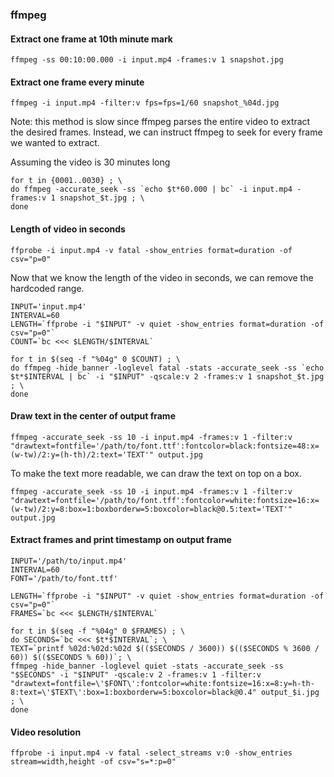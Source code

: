 ### ffmpeg
#### Extract one frame at 10th minute mark
```
ffmpeg -ss 00:10:00.000 -i input.mp4 -frames:v 1 snapshot.jpg
```
#### Extract one frame every minute
```
ffmpeg -i input.mp4 -filter:v fps=fps=1/60 snapshot_%04d.jpg
```
Note: this method is slow since ffmpeg parses the entire video to extract the desired frames. Instead, we can instruct ffmpeg to seek for every frame we wanted to extract.

Assuming the video is 30 minutes long
```
for t in {0001..0030} ; \
do ffmpeg -accurate_seek -ss `echo $t*60.000 | bc` -i input.mp4 -frames:v 1 snapshot_$t.jpg ; \
done
```

#### Length of video in seconds
```
ffprobe -i input.mp4 -v fatal -show_entries format=duration -of csv="p=0"
```
Now that we know the length of the video in seconds, we can remove the hardcoded range.

```
INPUT='input.mp4'
INTERVAL=60
LENGTH=`ffprobe -i "$INPUT" -v quiet -show_entries format=duration -of csv="p=0"`
COUNT=`bc <<< $LENGTH/$INTERVAL`

for t in $(seq -f "%04g" 0 $COUNT) ; \
do ffmpeg -hide_banner -loglevel fatal -stats -accurate_seek -ss `echo $t*$INTERVAL | bc` -i "$INPUT" -qscale:v 2 -frames:v 1 snapshot_$t.jpg ; \
done
```

#### Draw text in the center of output frame
```
ffmpeg -accurate_seek -ss 10 -i input.mp4 -frames:v 1 -filter:v "drawtext=fontfile='/path/to/font.ttf':fontcolor=black:fontsize=48:x=(w-tw)/2:y=(h-th)/2:text='TEXT'" output.jpg
```
To make the text more readable, we can draw the text on top on a box.
```
ffmpeg -accurate_seek -ss 10 -i input.mp4 -frames:v 1 -filter:v "drawtext=fontfile='/path/to/font.tff':fontcolor=white:fontsize=16:x=(w-tw)/2:y=8:box=1:boxborderw=5:boxcolor=black@0.5:text='TEXT'" output.jpg
```

#### Extract frames and print timestamp on output frame
```
INPUT='/path/to/input.mp4'
INTERVAL=60
FONT='/path/to/font.ttf'

LENGTH=`ffprobe -i "$INPUT" -v quiet -show_entries format=duration -of csv="p=0"`
FRAMES=`bc <<< $LENGTH/$INTERVAL`

for t in $(seq -f "%04g" 0 $FRAMES) ; \
do SECONDS=`bc <<< $t*$INTERVAL`; \
TEXT=`printf %02d:%02d:%02d $(($SECONDS / 3600)) $(($SECONDS % 3600 / 60)) $(($SECONDS % 60))`; \
ffmpeg -hide_banner -loglevel quiet -stats -accurate_seek -ss "$SECONDS" -i "$INPUT" -qscale:v 2 -frames:v 1 -filter:v "drawtext=fontfile=\'$FONT\':fontcolor=white:fontsize=16:x=8:y=h-th-8:text=\'$TEXT\':box=1:boxborderw=5:boxcolor=black@0.4" output_$i.jpg ; \
done
```

#### Video resolution
```
ffprobe -i input.mp4 -v fatal -select_streams v:0 -show_entries stream=width,height -of csv="s=*:p=0"
```
